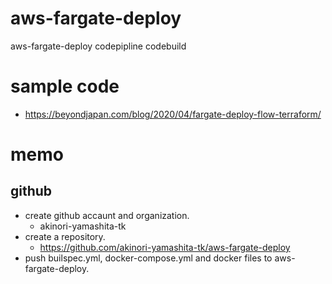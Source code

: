 # aws-fargate-deploy
aws-fargate-deploy codepipline codebuild

# sample code

* https://beyondjapan.com/blog/2020/04/fargate-deploy-flow-terraform/

# memo

## github

* create github accaunt and organization.
  * akinori-yamashita-tk
* create a repository.
  * https://github.com/akinori-yamashita-tk/aws-fargate-deploy
* push builspec.yml, docker-compose.yml and docker files to aws-fargate-deploy.
